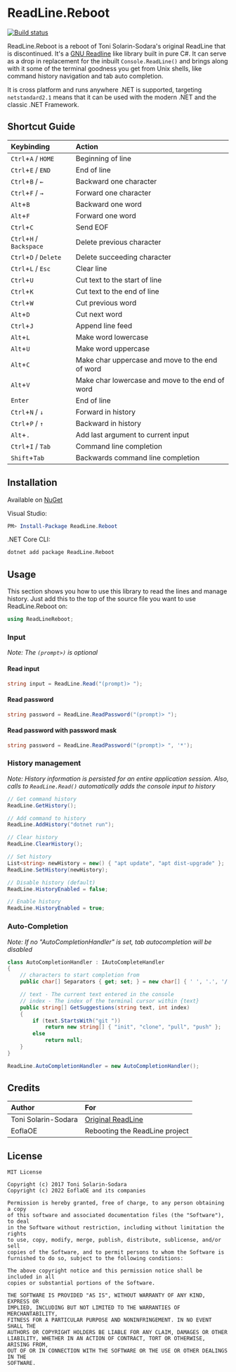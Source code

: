 # ReadLine.Reboot

[![Build status](https://ci.appveyor.com/api/projects/status/twc6ovqb6cc8s184?svg=true)](https://ci.appveyor.com/project/EoflaOE/readline-reboot)

ReadLine.Reboot is a reboot of Toni Solarin-Sodara's original ReadLine that is discontinued. It's a [GNU Readline](https://en.wikipedia.org/wiki/GNU_Readline) like library built in pure C#. It can serve as a drop in replacement for the inbuilt `Console.ReadLine()` and brings along with it some of the terminal goodness you get from Unix shells, like command history navigation and tab auto completion.

It is cross platform and runs anywhere .NET is supported, targeting `netstandard2.1` means that it can be used with the modern .NET and the classic .NET Framework.

## Shortcut Guide

| Keybinding                     | Action                                          |
|:-------------------------------|:------------------------------------------------|
| `Ctrl`+`A` / `HOME`            | Beginning of line                               |
| `Ctrl`+`E` / `END`             | End of line                                     |
| `Ctrl`+`B` / `←`               | Backward one character                          |
| `Ctrl`+`F` / `→`               | Forward one character                           |
| `Alt`+`B`                      | Backward one word                               |
| `Alt`+`F`                      | Forward one word                                |
| `Ctrl`+`C`                     | Send EOF                                        |
| `Ctrl`+`H` / `Backspace`       | Delete previous character                       |
| `Ctrl`+`D` / `Delete`          | Delete succeeding character                     |
| `Ctrl`+`L` / `Esc`             | Clear line                                      |
| `Ctrl`+`U`                     | Cut text to the start of line                   |
| `Ctrl`+`K`                     | Cut text to the end of line                     |
| `Ctrl`+`W`                     | Cut previous word                               |
| `Alt`+`D`                      | Cut next word                                   |
| `Ctrl`+`J`                     | Append line feed                                |
| `Alt`+`L`                      | Make word lowercase                             |
| `Alt`+`U`                      | Make word uppercase                             |
| `Alt`+`C`                      | Make char uppercase and move to the end of word |
| `Alt`+`V`                      | Make char lowercase and move to the end of word |
| `Enter`                        | End of line                                     |
| `Ctrl`+`N` / `↓`               | Forward in history                              |
| `Ctrl`+`P` / `↑`               | Backward in history                             |
| `Alt`+`.`                      | Add last argument to current input              |
| `Ctrl`+`I` / `Tab`             | Command line completion                         |
| `Shift`+`Tab`                  | Backwards command line completion               |

## Installation

Available on [NuGet](https://www.nuget.org/packages/ReadLine.Reboot/)

Visual Studio:

```powershell
PM> Install-Package ReadLine.Reboot
```

.NET Core CLI:

```bash
dotnet add package ReadLine.Reboot
```

## Usage

This section shows you how to use this library to read the lines and manage history. Just add this to the top of the source file you want to use ReadLine.Reboot on:

```csharp
using ReadLineReboot;
```

### Input

_Note: The `(prompt>)` is  optional_

#### Read input

```csharp
string input = ReadLine.Read("(prompt)> ");
```

#### Read password

```csharp
string password = ReadLine.ReadPassword("(prompt)> ");
```

#### Read password with password mask

```csharp
string password = ReadLine.ReadPassword("(prompt)> ", '*');
```

### History management

_Note: History information is persisted for an entire application session. Also, calls to `ReadLine.Read()` automatically adds the console input to history_

```csharp
// Get command history
ReadLine.GetHistory();

// Add command to history
ReadLine.AddHistory("dotnet run");

// Clear history
ReadLine.ClearHistory();

// Set history
List<string> newHistory = new() { "apt update", "apt dist-upgrade" };
ReadLine.SetHistory(newHistory);

// Disable history (default)
ReadLine.HistoryEnabled = false;

// Enable history
ReadLine.HistoryEnabled = true;
```

### Auto-Completion

_Note: If no "AutoCompletionHandler" is set, tab autocompletion will be disabled_

```csharp
class AutoCompletionHandler : IAutoCompleteHandler
{
    // characters to start completion from
    public char[] Separators { get; set; } = new char[] { ' ', '.', '/' };

    // text - The current text entered in the console
    // index - The index of the terminal cursor within {text}
    public string[] GetSuggestions(string text, int index)
    {
        if (text.StartsWith("git "))
            return new string[] { "init", "clone", "pull", "push" };
        else
            return null;
    }
}

ReadLine.AutoCompletionHandler = new AutoCompletionHandler();
```

## Credits

| Author              | For                                                      |
|:--------------------|:---------------------------------------------------------|
| Toni Solarin-Sodara | [Original ReadLine](https://github.com/tonerdo/readline) |
| EoflaOE             | Rebooting the ReadLine project                           |

## License

```
MIT License

Copyright (c) 2017 Toni Solarin-Sodara
Copyright (c) 2022 EoflaOE and its companies

Permission is hereby granted, free of charge, to any person obtaining a copy
of this software and associated documentation files (the "Software"), to deal
in the Software without restriction, including without limitation the rights
to use, copy, modify, merge, publish, distribute, sublicense, and/or sell
copies of the Software, and to permit persons to whom the Software is
furnished to do so, subject to the following conditions:

The above copyright notice and this permission notice shall be included in all
copies or substantial portions of the Software.

THE SOFTWARE IS PROVIDED "AS IS", WITHOUT WARRANTY OF ANY KIND, EXPRESS OR
IMPLIED, INCLUDING BUT NOT LIMITED TO THE WARRANTIES OF MERCHANTABILITY,
FITNESS FOR A PARTICULAR PURPOSE AND NONINFRINGEMENT. IN NO EVENT SHALL THE
AUTHORS OR COPYRIGHT HOLDERS BE LIABLE FOR ANY CLAIM, DAMAGES OR OTHER
LIABILITY, WHETHER IN AN ACTION OF CONTRACT, TORT OR OTHERWISE, ARISING FROM,
OUT OF OR IN CONNECTION WITH THE SOFTWARE OR THE USE OR OTHER DEALINGS IN THE
SOFTWARE.
```
